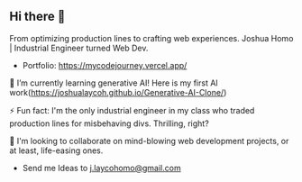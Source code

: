 ## Hi there 👋

From optimizing production lines to crafting web experiences. Joshua Homo | Industrial Engineer turned Web Dev.
  - Portfolio: https://mycodejourney.vercel.app/

🌱 I’m currently learning generative AI! Here is my first AI work(https://joshualaycoh.github.io/Generative-AI-Clone/)

⚡ Fun fact: I'm the only industrial engineer in my class who traded production lines for misbehaving divs. Thrilling, right?

👯 I'm looking to collaborate on mind-blowing web development projects, or at least, life-easing ones.
   - Send me Ideas to j.laycohomo@gmail.com
<!--
**Joshualaycoh/joshualaycoh** is a ✨ _special_ ✨ repository because its `README.md` (this file) appears on your GitHub profile.

Here are some ideas to get you started:

- 🔭 I’m currently working on ...
- 🌱 I’m currently learning ...
- 👯 I’m looking to collaborate on ...
- 🤔 I’m looking for help with ...
- 💬 Ask me about ...
- 📫 How to reach me: ...
- 😄 Pronouns: ...
- ⚡ Fun fact: ...
-->
